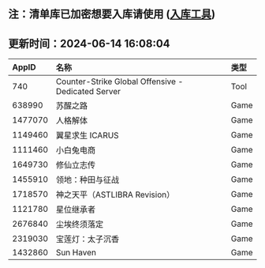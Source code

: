 ## 注：清单库已加密想要入库请使用 ([入库工具](https://github.com/BlankTMing/ManifestAutoUpdate/releases))

## 更新时间：2024-06-14 16:08:04
| AppID | 名称 | 类型  |
| :-------------------- | :----------------------------- | :----------- |
| 740 | Counter-Strike Global Offensive - Dedicated Server| Tool |
| 638990 | 苏醒之路| Game |
| 1477070 | 人格解体| Game |
| 1149460 | 翼星求生 ICARUS| Game |
| 1111460 | 小白兔电商| Game |
| 1649730 | 修仙立志传| Game |
| 1455910 | 领地：种田与征战| Game |
| 1718570 | 神之天平（ASTLIBRA Revision）| Game |
| 1121780 | 星位继承者| Game |
| 2676840 | 尘埃终须落定| Game |
| 2319030 | 宝莲灯：太子沉香| Game |
| 1432860 | Sun Haven| Game |
